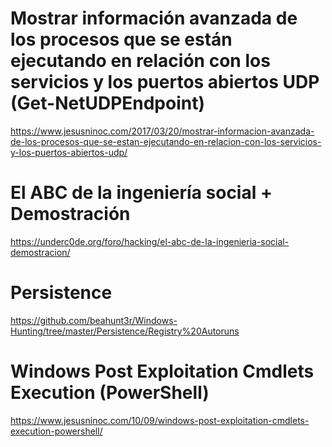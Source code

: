 # Mostrar información avanzada de los procesos que se están ejecutando en relación con los servicios y los puertos abiertos UDP (Get-NetUDPEndpoint)
https://www.jesusninoc.com/2017/03/20/mostrar-informacion-avanzada-de-los-procesos-que-se-estan-ejecutando-en-relacion-con-los-servicios-y-los-puertos-abiertos-udp/

# El ABC de la ingeniería social + Demostración
https://underc0de.org/foro/hacking/el-abc-de-la-ingenieria-social-demostracion/

# Persistence
https://github.com/beahunt3r/Windows-Hunting/tree/master/Persistence/Registry%20Autoruns

# Windows Post Exploitation Cmdlets Execution (PowerShell)
https://www.jesusninoc.com/10/09/windows-post-exploitation-cmdlets-execution-powershell/
